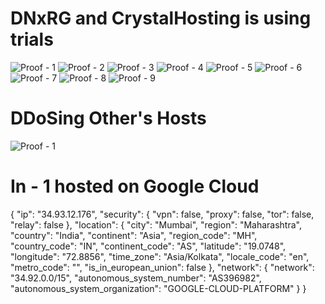 # DNxRG and CrystalHosting is using trials
![Proof - 1](https://cdn.discordapp.com/attachments/975282135327989760/979451909599527012/Screenshot_2022-05-26-23-51-24-92_572064f74bd5f9fa804b05334aa4f912.jpg)
![Proof - 2](https://cdn.discordapp.com/attachments/975282135327989760/979451909918310461/Screenshot_2022-05-26-23-51-18-07_572064f74bd5f9fa804b05334aa4f912.jpg)
![Proof - 3](https://cdn.discordapp.com/attachments/975282135327989760/979451910203535450/Screenshot_2022-05-26-23-50-43-45_572064f74bd5f9fa804b05334aa4f912.jpg)
![Proof - 4](https://cdn.discordapp.com/attachments/975282135327989760/979451910501322792/Screenshot_2022-05-26-23-50-32-11_572064f74bd5f9fa804b05334aa4f912.jpg)
![Proof - 5](https://cdn.discordapp.com/attachments/975282135327989760/979451910853648444/Screenshot_2022-05-26-23-50-16-26_572064f74bd5f9fa804b05334aa4f912.jpg)
![Proof - 6](https://cdn.discordapp.com/attachments/975282135327989760/979451911151419422/Screenshot_2022-05-26-23-49-47-58_572064f74bd5f9fa804b05334aa4f912.jpg)
![Proof - 7](https://cdn.discordapp.com/attachments/975282135327989760/979451911466008667/Screenshot_2022-05-26-23-45-44-65_572064f74bd5f9fa804b05334aa4f912.jpg)
![Proof - 8](https://cdn.discordapp.com/attachments/975282135327989760/979451911742836786/Screenshot_2022-05-26-23-43-19-87_572064f74bd5f9fa804b05334aa4f912.jpg)
![Proof - 9](https://cdn.discordapp.com/attachments/970723771847675994/979070953772425317/Screenshot_322.png)

# DDoSing Other's Hosts 
![Proof - 1](https://cdn.discordapp.com/attachments/970723771847675994/979072309077893140/Screenshot_323.png)

# In - 1 hosted on Google Cloud
{
    "ip": "34.93.12.176",
    "security": {
        "vpn": false,
        "proxy": false,
        "tor": false,
        "relay": false
    },
    "location": {
        "city": "Mumbai",
        "region": "Maharashtra",
        "country": "India",
        "continent": "Asia",
        "region_code": "MH",
        "country_code": "IN",
        "continent_code": "AS",
        "latitude": "19.0748",
        "longitude": "72.8856",
        "time_zone": "Asia/Kolkata",
        "locale_code": "en",
        "metro_code": "",
        "is_in_european_union": false
    },
    "network": {
        "network": "34.92.0.0/15",
        "autonomous_system_number": "AS396982",
        "autonomous_system_organization": "GOOGLE-CLOUD-PLATFORM"
    }
}
